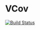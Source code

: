 # VCov

[![Build Status](https://travis-ci.org/gragusa/VCov.jl.svg?branch=master)](https://travis-ci.org/gragusa/VCov.jl)
